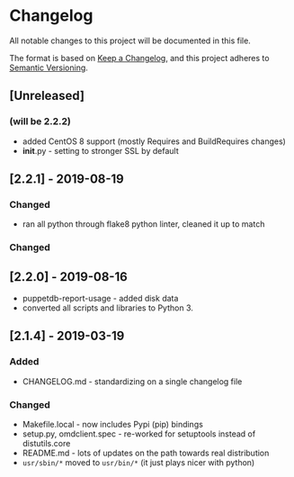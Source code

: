 # Changelog

All notable changes to this project will be documented in this file.

The format is based on [Keep a
Changelog](https://keepachangelog.com/en/1.0.0/), and this project adheres
to [Semantic Versioning](https://semver.org/spec/v2.0.0.html).

## [Unreleased]

### (will be 2.2.2)

* added CentOS 8 support (mostly Requires and BuildRequires changes)
* __init__.py - setting to stronger SSL by default

## [2.2.1] - 2019-08-19

### Changed

* ran all python through flake8 python linter, cleaned it up to match

### Changed

## [2.2.0] - 2019-08-16

* puppetdb-report-usage - added disk data
* converted all scripts and libraries to Python 3.

## [2.1.4] - 2019-03-19

### Added

* CHANGELOG.md - standardizing on a single changelog file

### Changed

* Makefile.local - now includes Pypi (pip) bindings
* setup.py, omdclient.spec - re-worked for setuptools instead of distutils.core
* README.md - lots of updates on the path towards real distribution
* `usr/sbin/*` moved to `usr/bin/*` (it just plays nicer with python)

